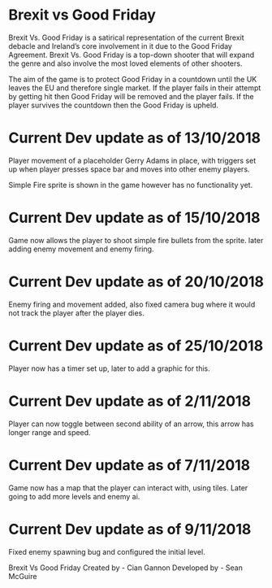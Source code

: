 # Brexit vs Good Friday

Brexit Vs. Good Friday is a satirical representation of the current Brexit debacle and
Ireland’s core involvement in it due to the Good Friday Agreement. Brexit Vs. Good
Friday is a top-down shooter that will expand the genre and also involve the most loved
elements of other shooters.

The aim of the game is to protect Good Friday in a countdown until the UK leaves the
EU and therefore single market. If the player fails in their attempt by getting hit
then Good Friday will be removed and the player fails. If the player survives the
countdown then the Good Friday is upheld.

# Current Dev update as of 13/10/2018

Player movement of a placeholder Gerry Adams in place, with triggers set up when 
player presses space bar and moves into other enemy players.

Simple Fire sprite is shown in the game however has no functionality yet.

# Current Dev update as of 15/10/2018

Game now allows the player to shoot simple fire bullets from the sprite.
later adding enemy movement and enemy firing.

# Current Dev update as of 20/10/2018

Enemy firing and movement added, also fixed camera bug where it would not track the player after
the player dies.

# Current Dev update as of 25/10/2018

Player now has a timer set up, later to add a graphic for this.

# Current Dev update as of 2/11/2018

Player can now toggle between second ability of an arrow, this arrow has longer range and speed.

# Current Dev update as of 7/11/2018

Game now has a map that the player can interact with, using tiles. Later going to add more levels and enemy ai.

# Current Dev update as of 9/11/2018

Fixed enemy spawning bug and configured the initial level.

Brexit Vs Good Friday
Created by - Cian Gannon
Developed by - Sean McGuire